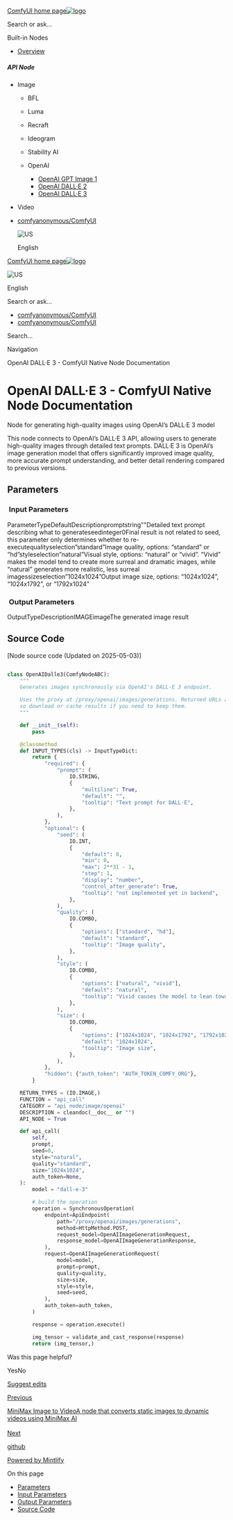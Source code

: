 [ComfyUI home page![logo](https://mintlify.s3.us-west-1.amazonaws.com/dripart/logo.png)](http://docs.comfy.org/)

Search or ask...

Built-in Nodes

- [Overview](http://docs.comfy.org/built-in-nodes/overview)

##### API Node

- Image
  
  - BFL
  - Luma
  - Recraft
  - Ideogram
  - Stability AI
  - OpenAI
    
    - [OpenAI GPT Image 1](http://docs.comfy.org/built-in-nodes/api-node/image/openai/openai-gpt-image1)
    - [OpenAI DALL·E 2](http://docs.comfy.org/built-in-nodes/api-node/image/openai/openai-dalle2)
    - [OpenAI DALL·E 3](http://docs.comfy.org/built-in-nodes/api-node/image/openai/openai-dalle3)
- Video

<!--THE END-->

- [comfyanonymous/ComfyUI](https://github.com/comfyanonymous/ComfyUI)
  
  ![US](https://purecatamphetamine.github.io/country-flag-icons/1x1/US.svg)
  
  English

[ComfyUI home page![logo](https://mintlify.s3.us-west-1.amazonaws.com/dripart/logo.png)](http://docs.comfy.org/)

![US](https://purecatamphetamine.github.io/country-flag-icons/1x1/US.svg)

English

Search or ask...

- [comfyanonymous/ComfyUI](https://github.com/comfyanonymous/ComfyUI)
- [comfyanonymous/ComfyUI](https://github.com/comfyanonymous/ComfyUI)

Search...

Navigation

OpenAI DALL·E 3 - ComfyUI Native Node Documentation

# OpenAI DALL·E 3 - ComfyUI Native Node Documentation

Node for generating high-quality images using OpenAI’s DALL·E 3 model

This node connects to OpenAI’s DALL·E 3 API, allowing users to generate high-quality images through detailed text prompts. DALL·E 3 is OpenAI’s image generation model that offers significantly improved image quality, more accurate prompt understanding, and better detail rendering compared to previous versions.

## [​](http://docs.comfy.org#parameters) Parameters

### [​](http://docs.comfy.org#input-parameters) Input Parameters

ParameterTypeDefaultDescriptionpromptstring""Detailed text prompt describing what to generateseedinteger0Final result is not related to seed, this parameter only determines whether to re-executequalityselection”standard”Image quality, options: “standard” or “hd”styleselection”natural”Visual style, options: “natural” or “vivid”. “Vivid” makes the model tend to create more surreal and dramatic images, while “natural” generates more realistic, less surreal imagessizeselection”1024x1024”Output image size, options: “1024x1024”, “1024x1792”, or “1792x1024”

### [​](http://docs.comfy.org#output-parameters) Output Parameters

OutputTypeDescriptionIMAGEimageThe generated image result

## [​](http://docs.comfy.org#source-code) Source Code

\[Node source code (Updated on 2025-05-03)]

```python

class OpenAIDalle3(ComfyNodeABC):
    """
    Generates images synchronously via OpenAI's DALL·E 3 endpoint.

    Uses the proxy at /proxy/openai/images/generations. Returned URLs are short‑lived,
    so download or cache results if you need to keep them.
    """

    def __init__(self):
        pass

    @classmethod
    def INPUT_TYPES(cls) -> InputTypeDict:
        return {
            "required": {
                "prompt": (
                    IO.STRING,
                    {
                        "multiline": True,
                        "default": "",
                        "tooltip": "Text prompt for DALL·E",
                    },
                ),
            },
            "optional": {
                "seed": (
                    IO.INT,
                    {
                        "default": 0,
                        "min": 0,
                        "max": 2**31 - 1,
                        "step": 1,
                        "display": "number",
                        "control_after_generate": True,
                        "tooltip": "not implemented yet in backend",
                    },
                ),
                "quality": (
                    IO.COMBO,
                    {
                        "options": ["standard", "hd"],
                        "default": "standard",
                        "tooltip": "Image quality",
                    },
                ),
                "style": (
                    IO.COMBO,
                    {
                        "options": ["natural", "vivid"],
                        "default": "natural",
                        "tooltip": "Vivid causes the model to lean towards generating hyper-real and dramatic images. Natural causes the model to produce more natural, less hyper-real looking images.",
                    },
                ),
                "size": (
                    IO.COMBO,
                    {
                        "options": ["1024x1024", "1024x1792", "1792x1024"],
                        "default": "1024x1024",
                        "tooltip": "Image size",
                    },
                ),
            },
            "hidden": {"auth_token": "AUTH_TOKEN_COMFY_ORG"},
        }

    RETURN_TYPES = (IO.IMAGE,)
    FUNCTION = "api_call"
    CATEGORY = "api node/image/openai"
    DESCRIPTION = cleandoc(__doc__ or "")
    API_NODE = True

    def api_call(
        self,
        prompt,
        seed=0,
        style="natural",
        quality="standard",
        size="1024x1024",
        auth_token=None,
    ):
        model = "dall-e-3"

        # build the operation
        operation = SynchronousOperation(
            endpoint=ApiEndpoint(
                path="/proxy/openai/images/generations",
                method=HttpMethod.POST,
                request_model=OpenAIImageGenerationRequest,
                response_model=OpenAIImageGenerationResponse,
            ),
            request=OpenAIImageGenerationRequest(
                model=model,
                prompt=prompt,
                quality=quality,
                size=size,
                style=style,
                seed=seed,
            ),
            auth_token=auth_token,
        )

        response = operation.execute()

        img_tensor = validate_and_cast_response(response)
        return (img_tensor,)
```

Was this page helpful?

YesNo

[Suggest edits](https://github.com/comfy-org/docs/edit/main/built-in-nodes/api-node/image/openai/openai-dalle3.mdx)

[Previous](http://docs.comfy.org/built-in-nodes/api-node/image/openai/openai-dalle2)

[MiniMax Image to VideoA node that converts static images to dynamic videos using MiniMax AI  
\
Next](http://docs.comfy.org/built-in-nodes/api-node/video/minimax/minimax-image-to-video)

[github](https://github.com/comfyanonymous/ComfyUI/)

[Powered by Mintlify](https://mintlify.com/preview-request?utm_campaign=poweredBy&utm_medium=referral&utm_source=docs.comfy.org)

On this page

- [Parameters](http://docs.comfy.org#parameters)
- [Input Parameters](http://docs.comfy.org#input-parameters)
- [Output Parameters](http://docs.comfy.org#output-parameters)
- [Source Code](http://docs.comfy.org#source-code)